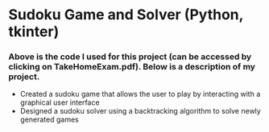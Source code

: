 # Sudoku Game and Solver (Python, tkinter)
### Above is the code I used for this project (can be accessed by clicking on TakeHomeExam.pdf). Below is a description of my project.
- Created a sudoku game that allows the user to play by interacting with a graphical user interface
- Designed a sudoku solver using a backtracking algorithm to solve newly generated games

